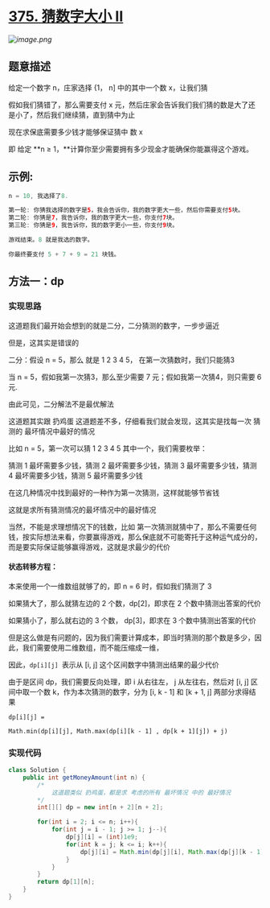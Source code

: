 # [375. 猜数字大小 II](https://leetcode-cn.com/problems/guess-number-higher-or-lower-ii/)

*![image.png](https://pic.leetcode-cn.com/1598163716-yhlvTa-image.png)*

## 题意描述

给定一个数字 n，庄家选择 {1， n] 中的其中一个数 x，让我们猜

假如我们猜错了，那么需要支付 x 元，然后庄家会告诉我们我们猜的数是大了还是小了，然后我们继续猜，直到猜中为止

现在求保底需要多少钱才能够保证猜中 数 x

即 给定 **n ≥ 1，**计算你至少需要拥有多少现金才能确保你能赢得这个游戏。

## **示例:**

```java
n = 10, 我选择了8.

第一轮: 你猜我选择的数字是5，我会告诉你，我的数字更大一些，然后你需要支付5块。
第二轮: 你猜是7，我告诉你，我的数字更大一些，你支付7块。
第三轮: 你猜是9，我告诉你，我的数字更小一些，你支付9块。

游戏结束。8 就是我选的数字。

你最终要支付 5 + 7 + 9 = 21 块钱。
```



## 方法一：dp

### **实现思路**

这道题我们最开始会想到的就是二分，二分猜测的数字，一步步逼近

但是，这其实是错误的

二分：假设 n = 5，那么 就是 1 2 3 4 5， 在第一次猜数时，我们只能猜3

当 n = 5，假如我第一次猜3，那么至少需要 7 元；假如我第一次猜4，则只需要 6 元.

由此可见，二分解法不是最优解法

这道题其实跟 扔鸡蛋 这道题差不多，仔细看我们就会发现，这其实是找每一次 猜测的 最坏情况中最好的情况

比如 n = 5，第一次可以猜 1 2 3 4 5 其中一个，我们需要枚举：

猜测 1 最坏需要多少钱，猜测 2 最坏需要多少钱，猜测 3 最坏需要多少钱，猜测 4 最坏需要多少钱，猜测 5 最坏需要多少钱

在这几种情况中找到最好的一种作为第一次猜测，这样就能够节省钱

这就是求所有猜测情况的最坏情况中的最好情况

当然，不能是求理想情况下的钱数，比如 第一次猜测就猜中了，那么不需要任何钱，按实际想法来看，你要赢得游戏，那么保底就不可能寄托于这种运气成分的，而是要实际保证能够赢得游戏，这就是求最少的代价

#### **状态转移方程：**

本来使用一个一维数组就够了的，即 n = 6 时，假如我们猜测了 3

如果猜大了，那么就猜左边的 2 个数，dp[2]，即求在 2 个数中猜测出答案的代价

如果猜小了，那么就右边的 3 个数， dp[3]，即求在 3 个数中猜测出答案的代价

但是这么做是有问题的，因为我们需要计算成本，即当时猜测的那个数是多少，因此，我们需要使用二维数组，而不能压缩成一维，

因此，`dp[i][j] `表示从 [i, j] 这个区间数字中猜测出结果的最少代价

由于是区间 dp，我们需要反向处理，即 i  从右往左， j 从左往右，然后对 [i, j] 区间中取一个数 k，作为本次猜测的数字，分为 [i, k - 1] 和 [k + 1, j] 两部分求得结果

`dp[i][j] = `

`Math.min(dp[i][j], Math.max(dp[i][k - 1] , dp[k + 1][j]) + j)`

### **实现代码**

```java
class Solution {
    public int getMoneyAmount(int n) {
        /*
            这道题类似 扔鸡蛋，都是求 考虑的所有 最坏情况 中的 最好情况
        */
        int[][] dp = new int[n + 2][n + 2];

        for(int i = 2; i <= n; i++){
            for(int j = i - 1; j >= 1; j--){
                dp[j][i] = (int)1e9;
                for(int k = j; k <= i; k++){
                    dp[j][i] = Math.min(dp[j][i], Math.max(dp[j][k - 1], dp[k + 1][i]) + k);
                }
            }
        }
        return dp[1][n];
    }
} 
```

